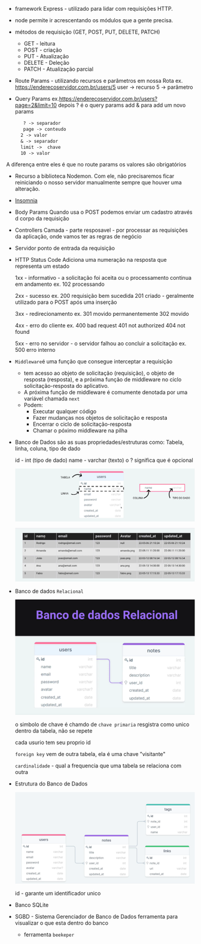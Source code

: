 - framework Express - utilizado para lidar com requisições HTTP.

- node permite ir acrescentando os módulos que a gente precisa.

- métodos de requisição (GET, POST, PUT, DELETE, PATCH)
    - GET - leitura
    - POST - criação
    - PUT - Atualização
    - DELETE - Deleção
    - PATCH - Atualização parcial

- Route Params - utilizando recursos e parâmetros em nossa Rota
    ex. https://enderecoservidor.com.br/users/5
        user -> recurso
        5 -> parâmetro

- Query Params
    ex.https://enderecoservidor.com.br/users?page=2&limit=10
         depois ? é o query params
         add & para add um novo params

         ? -> separador
         page -> conteudo
        2 -> valor
        & -> separador
        limit ->  chave
        10 -> valor

A diferença entre eles é que no route params os valores são obrigatórios

- Recurso a biblioteca Nodemon. Com ele, não precisaremos ficar reiniciando o nosso servidor manualmente sempre que houver uma alteração.

- [Insomnia](https://insomnia.rest/)

- Body Params
    Quando usa o POST podemos enviar um cadastro através d corpo da requisição

- Controllers
    Camada - parte resposavel - por processar as requisições da aplicação, onde vamos ter as regras de negócio

- Servidor
    ponto de entrada da requisição

- HTTP Status Code
    Adiciona uma numeração na resposta que representa um estado

    1xx - informativo - a solicitação foi aceita ou o processamento continua em andamento
        ex. 102 processando

    2xx - sucesso
        ex. 200 requisição bem sucedida
        201 criado - geralmente utilizado para o POST após uma inserção

    3xx - redirecionamento
        ex. 301 movido permanentemente
        302 movido
    
    4xx - erro do cliente
        ex. 400 bad request
        401 not authorized
        404 not found

    5xx - erro no servidor - o servidor falhou ao concluir a solicitação
        ex. 500 erro interno

- `Middleware`é uma função que consegue interceptar a requisição
    - tem acesso ao objeto de solicitação (requisição), o objeto de resposta (resposta), e a próxima função de middleware no ciclo solicitação-resposta do aplicativo.
    - A próxima função de middleware é comumente denotada por uma variável chamada `next`
    - Podem:
        - Executar qualquer código
        - Fazer mudanças nos objetos de solicitação e resposta
        - Encerrar o ciclo de solicitação-resposta
        - Chamar o póximo middleware na pilha

- Banco de Dados
    são as suas propriedades/estruturas como: Tabela, linha, coluna, tipo de dado

    id - int (tipo de dado)
    name - varchar (texto)
    o ? significa que é opcional

    ![Tabelas](tabelas.png)

    ![Tabela exemplo](tableex.png)

 - Banco de dados `Relacional`

    ![banco de dados relacional](relacional.png)

    o simbolo de chave é chamdo de `chave primaria` resgistra como unico dentro da tabela, não se repete

    cada usurio tem seu proprio id

    `foreign key` vem de outra tabela, ela é uma chave "visitante"

    `cardinalidade` - qual a frequencia que uma tabela se relaciona com outra

- Estrutura do Banco de Dados

    ![Estrutura do Banco de Dados](estrutura-bd.png)

    id  - garante um identificador unico

- Banco SQLite

- SGBD - Sistema Gerenciador de Banco de Dados
    ferramenta para visualizar o que esta dentro do banco

    - ferramenta `beekeper`